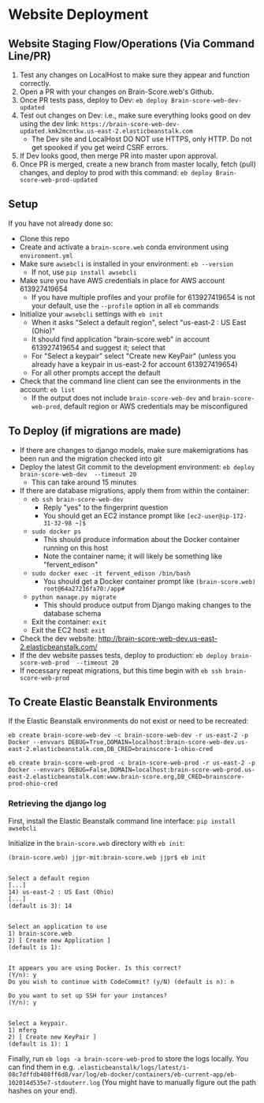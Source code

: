 # Website Deployment

## Website Staging Flow/Operations (Via Command Line/PR)
1. Test any changes on LocalHost to make sure they appear and function correctly.
2. Open a PR with your changes on Brain-Score.web's Github. 
3. Once PR tests pass, deploy to Dev: `eb deploy Brain-score-web-dev-updated`
4. Test out changes on Dev: i.e., make sure everything looks good on dev using the dev link: `https://brain-score-web-dev-updated.kmk2mcntkw.us-east-2.elasticbeanstalk.com` 
   * The Dev site and LocalHost DO NOT use HTTPS, only HTTP. Do not get spooked if you get weird CSRF errors.
5. If Dev looks good, then merge PR into master upon approval. 
6. Once PR is merged, create a new branch from master locally, fetch (pull) changes, and deploy to prod with this command: `eb deploy Brain-score-web-prod-updated` 



## Setup
If you have not already done so:  
* Clone this repo
* Create and activate a `brain-score.web` conda environment using `environment.yml`
* Make sure `awsebcli` is installed in your environment:  `eb --version` 
    * If not, use `pip install awsebcli`
* Make sure you have AWS credentials in place for AWS account 613927419654
    * If you have multiple profiles and your profile for 613927419654 is not your default, use the `--profile` option in all `eb` commands
* Initialize your `awsebcli` settings with `eb init`
    * When it asks "Select a default region", select "us-east-2 : US East (Ohio)"
    * It should find application "brain-score.web" in account 613927419654 and suggest it;  select that
    * For "Select a keypair" select "Create new KeyPair" (unless you already have a keypair in us-east-2 for account 613927419654)
    * For all other prompts accept the default
* Check that the command line client can see the environments in the account:  `eb list`
    * If the output does not include `brain-score-web-dev` and `brain-score-web-prod`, default region or AWS credentials may be misconfigured

## To Deploy (if migrations are made)
* If there are changes to django models, make sure makemigrations has been run and the migration checked into git
* Deploy the latest Git commit to the development environment:  `eb deploy brain-score-web-dev  --timeout 20`
    * This can take around 15 minutes
* If there are database migrations, apply them from within the container:  
    * `eb ssh brain-score-web-dev`
        * Reply "yes" to the fingerprint question
        * You should get an EC2 instance prompt like `[ec2-user@ip-172-31-32-98 ~]$`
    * `sudo docker ps`
        * This should produce information about the Docker container running on this host
        * Note the container name;  it will likely be something like "fervent_edison"
    * `sudo docker exec -it fervent_edison /bin/bash`
        * You should get a Docker container prompt like `(brain-score.web) root@64a27216fa70:/app#`
    * `python manage.py migrate`
        * This should produce output from Django making changes to the database schema
    * Exit the container:  `exit`
    * Exit the EC2 host:  `exit`
* Check the dev website:  http://brain-score-web-dev.us-east-2.elasticbeanstalk.com/
* If the dev website passes tests, deploy to production:  `eb deploy brain-score-web-prod  --timeout 20`
* If necessary repeat migrations, but this time begin with `eb ssh brain-score-web-prod`

## To Create Elastic Beanstalk Environments
If the Elastic Beanstalk environments do not exist or need to be recreated:  

```
eb create brain-score-web-dev -c brain-score-web-dev -r us-east-2 -p Docker --envvars DEBUG=True,DOMAIN=localhost:brain-score-web-dev.us-east-2.elasticbeanstalk.com,DB_CRED=brainscore-1-ohio-cred
```

```
eb create brain-score-web-prod -c brain-score-web-prod -r us-east-2 -p Docker --envvars DEBUG=False,DOMAIN=localhost:brain-score-web-prod.us-east-2.elasticbeanstalk.com:www.brain-score.org,DB_CRED=brainscore-prod-ohio-cred
```

### Retrieving the django log

First, install the Elastic Beanstalk command line interface: `pip install awsebcli`

Initialize in the `brain-score.web` directory with `eb init`:
```
(brain-score.web) jjpr-mit:brain-score.web jjpr$ eb init


Select a default region
[...]
14) us-east-2 : US East (Ohio)
[...]
(default is 3): 14


Select an application to use
1) brain-score.web
2) [ Create new Application ]
(default is 1):


It appears you are using Docker. Is this correct?
(Y/n): y
Do you wish to continue with CodeCommit? (y/N) (default is n): n

Do you want to set up SSH for your instances?
(Y/n): y


Select a keypair.
1) mferg
2) [ Create new KeyPair ]
(default is 1): 1
```

Finally, run `eb logs -a brain-score-web-prod` to store the logs locally. You can find them in e.g. `.elasticbeanstalk/logs/latest/i-08c7dffdb408ff6d8/var/log/eb-docker/containers/eb-current-app/eb-102014d535e7-stdouterr.log` (You might have to manually figure out the path hashes on your end).
